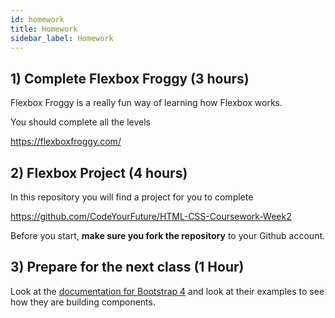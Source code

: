 ```yaml
---
id: homework
title: Homework
sidebar_label: Homework
---
```


## 1) Complete Flexbox Froggy (3 hours)

Flexbox Froggy is a really fun way of learning how Flexbox works.

You should complete all the levels

https://flexboxfroggy.com/

## 2) Flexbox Project (4 hours)

In this repository you will find a project for you to complete

https://github.com/CodeYourFuture/HTML-CSS-Coursework-Week2

Before you start, **make sure you fork the repository** to your Github account.

## 3) Prepare for the next class (1 Hour)

Look at the [documentation for Bootstrap 4](https://getbootstrap.com/docs/4.4/getting-started/introduction/) and look at their examples to see how they are building components.
